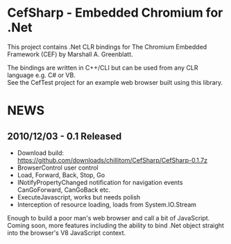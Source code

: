 CefSharp - Embedded Chromium for .Net
=====================================

This project contains .Net CLR bindings for The Chromium Embedded Framework (CEF) by Marshall A. Greenblatt.

The bindings are written in C++/CLI but can be used from any CLR language e.g. C# or VB.  
See the CefTest project for an example web browser built using this library.

NEWS
====

2010/12/03 - 0.1 Released 
-------------------------
- Download build: https://github.com/downloads/chillitom/CefSharp/CefSharp-0.1.7z
- BrowserControl user control
- Load, Forward, Back, Stop, Go
- INotifyPropertyChanged notification for navigation events CanGoForward, CanGoBack etc.
- ExecuteJavascript, works but needs polish
- Interception of resource loading, loads from System.IO.Stream

Enough to build a poor man's web browser and call a bit of JavaScript. Coming soon, more features including the ability to bind .Net object straight into the browser's V8 JavaScript context.
			




